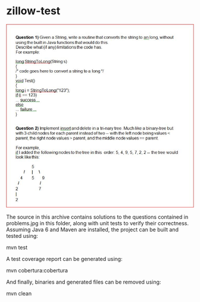 zillow-test
===========

<img src="problems.jpg" />

The source in this archive contains solutions to the questions contained in problems.jpg
in this folder, along with unit tests to verify their correctness. Assuming Java 6 and
Maven are installed, the project can be built and tested using:

  mvn test

A test coverage report can be generated using:

  mvn cobertura:cobertura

And finally, binaries and generated files can be removed using:

  mvn clean
